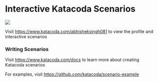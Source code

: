 # Interactive Katacoda Scenarios

[![](http://shields.katacoda.com/katacoda/abhisheksingh081/count.svg)](https://www.katacoda.com/abhisheksingh081 "Get your profile on Katacoda.com")

Visit https://www.katacoda.com/abhisheksingh081 to view the profile and interactive scenarios

### Writing Scenarios
Visit https://www.katacoda.com/docs to learn more about creating Katacoda scenarios

For examples, visit https://github.com/katacoda/scenario-example
